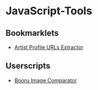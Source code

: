 # JavaScript-Tools

## Bookmarklets

- [Artist Profile URLs Extractor](bookmarklets/artist-profile-urls-extractor.min.js)

## Userscripts

- [Booru Image Comparator](userscripts/booru-image-comparator.user.js)
